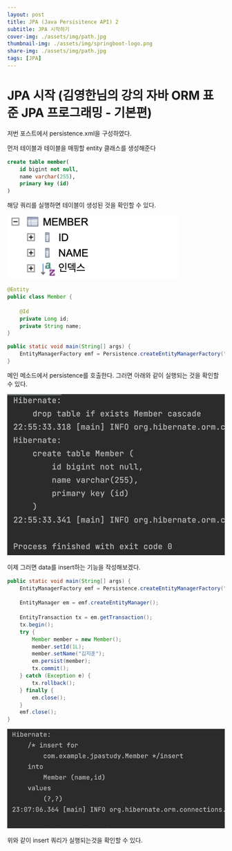 ```yaml
---
layout: post
title: JPA (Java Persisitence API) 2
subtitle: JPA 시작하기
cover-img: ./assets/img/path.jpg
thumbnail-img: ./assets/img/springboot-logo.png
share-img: ./assets/img/path.jpg
tags: [JPA]
---
```


# JPA 시작 (김영한님의 강의 자바 ORM 표준 JPA 프로그래밍 - 기본편)

저번 포스트에서 persistence.xml을 구성하였다.

먼저 테이블과 테이블을 매핑할 entity 클래스를 생성해준다

```sql
create table member(
    id bigint not null,
    name varchar(255),
    primary key (id)
)
```
해당 쿼리를 실행하면 테이블이 생성된 것을 확인할 수 있다.

![Crepe](/assets/img/2023_10_03/%EC%8A%A4%ED%81%AC%EB%A6%B0%EC%83%B7%202023-10-03%20%EC%98%A4%ED%9B%84%2011.01.21.png)


```java
@Entity
public class Member {

    @Id
    private Long id;
    private String name;
}
```


```java
public static void main(String[] args) {
    EntityManagerFactory emf = Persistence.createEntityManagerFactory("hello");
}
```

메인 메소드에서 persistence를 호출한다. 그러면 아래와 같이 실행되는 것을 확인할 수 있다.

![Crepe](/assets/img/2023_10_03/%EC%8A%A4%ED%81%AC%EB%A6%B0%EC%83%B7%202023-10-03%20%EC%98%A4%ED%9B%84%2010.58.24.png)

이제 그러면 data를 insert하는 기능을 작성해보겠다.

```java
public static void main(String[] args) {
    EntityManagerFactory emf = Persistence.createEntityManagerFactory("hello");

    EntityManager em = emf.createEntityManager();

    EntityTransaction tx = em.getTransaction();
    tx.begin();
    try {
        Member member = new Member();
        member.setId(1L);
        member.setName("김지훈");
        em.persist(member);
        tx.commit();
    } catch (Exception e) {
        tx.rollback();
    } finally {
        em.close();
    }
    emf.close();
}
```
![Crepe](/assets/img/2023_10_03/%EC%8A%A4%ED%81%AC%EB%A6%B0%EC%83%B7%202023-10-03%20%EC%98%A4%ED%9B%84%2011.09.27.png)

위와 같이 insert 쿼리가 실행되는것을 확인할 수 있다.


